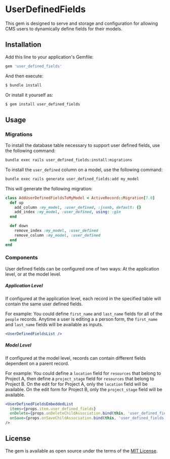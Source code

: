 # UserDefinedFields
This gem is designed to serve and storage and configuration for allowing CMS users to dynamically define fields for their models.

## Installation
Add this line to your application's Gemfile:

```ruby
gem 'user_defined_fields'
```

And then execute:
```bash
$ bundle install
```

Or install it yourself as:
```bash
$ gem install user_defined_fields
```

## Usage

### Migrations
To install the database table necessary to support user defined fields, use the following command:

```bash
bundle exec rails user_defined_fields:install:migrations
```

To install the `user_defined` column on a model, use the following command:

```bash
bundle exec rails generate user_defined_fields:add my_model
```

This will generate the following migration:

```ruby
class AddUserDefinedFieldsToMyModel < ActiveRecord::Migration[7.0]
  def up
    add_column :my_model, :user_defined, :jsonb, default: {}
    add_index :my_model, :user_defined, using: :gin
  end

  def down
    remove_index :my_model, :user_defined
    remove_column :my_model, :user_defined
  end
end
```

### Components

User defined fields can be configured one of two ways: At the application level, or at the model level.

##### Application Level
If configured at the application level, each record in the specified table will contain the same user defined fields.

For example: You could define `first_name` and `last_name` fields for all of the `people` records. Anytime a user is editing a a person form, the `first_name` and `last_name` fields will be available as inputs.

```jsx
<UserDefinedFieldsList />
```

##### Model Level
If configured at the model level, records can contain different fields dependent on a parent record.

For example: You could define a `location` field for `resources` that belong to Project A, then define a `project_stage` field for `resources` that belong to Project B. On the edit for for Project A, only the `location` field will be available. On the edit form for Project B, only the `project_stage` field will be available.

```jsx
<UserDefinedFieldsEmbeddedList
  items={props.item.user_defined_fields}
  onDelete={props.onDeleteChildAssociation.bind(this, 'user_defined_fields')}
  onSave={props.onSaveChildAssociation.bind(this, 'user_defined_fields')}
/>
```

## License
The gem is available as open source under the terms of the [MIT License](https://opensource.org/licenses/MIT).
